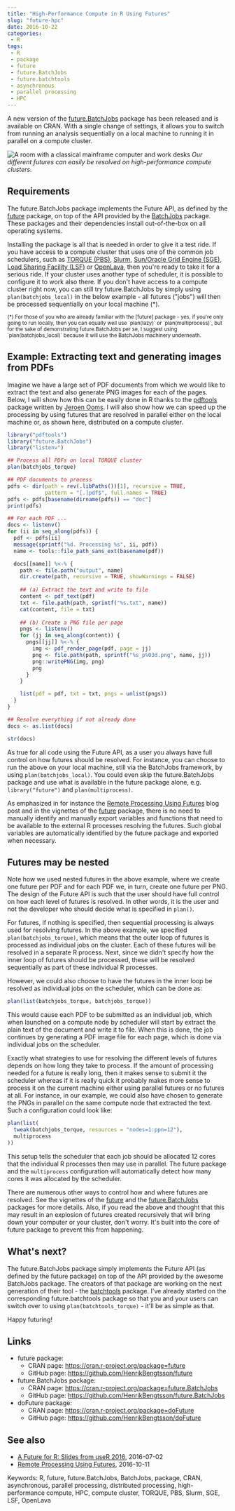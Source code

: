 ```yaml
---
title: "High-Performance Compute in R Using Futures"
slug: "future-hpc"
date: 2016-10-22
categories:
 - R
tags:
 - R
 - package
 - future
 - future.BatchJobs
 - future.batchtools
 - asynchronous
 - parallel processing
 - HPC
---
```


A new version of the [future.BatchJobs] package has been released and is available on CRAN.  With a single change of settings, it allows you to switch from running an analysis sequentially on a local machine to running it in parallel on a compute cluster.

![A room with a classical mainframe computer and work desks](/post/future_mainframe_red.jpg)
_Our different futures can easily be resolved on high-performance compute clusters._


## Requirements

The future.BatchJobs package implements the Future API, as defined by the [future] package, on top of the API provided by the [BatchJobs] package.  These packages and their dependencies install out-of-the-box on all operating systems.  

Installing the package is all that is needed in order to give it a test ride.  If you have access to a compute cluster that uses one of the common job schedulers, such as [TORQUE (PBS)], [Slurm], [Sun/Oracle Grid Engine (SGE)], [Load Sharing Facility (LSF)] or [OpenLava], then you're ready to take it for a serious ride.  If your cluster uses another type of scheduler, it is possible to configure it to work also there.  If you don't have access to a compute cluster right now, you can still try future.BatchJobs by simply using `plan(batchjobs_local)` in the below example - all futures ("jobs") will then be processed sequentially on your local machine (*).


<small>
(*) For those of you who are already familiar with the [future] package - yes, if you're only going to run locally, then you can equally well use `plan(lazy)` or `plan(multiprocess)`, but for the sake of demonstrating future.BatchJobs per se, I suggest using `plan(batchjobs_local)` because it will use the BatchJobs machinery underneath.
</small>


## Example: Extracting text and generating images from PDFs

Imagine we have a large set of PDF documents from which we would like to extract the text and also generate PNG images for each of the pages.  Below, I will show how this can be easily done in R thanks to the [pdftools] package written by [Jeroen Ooms](https://github.com/jeroenooms).  I will also show how we can speed up the processing by using futures that are resolved in parallel either on the local machine or, as shown here, distributed on a compute cluster.

```r
library("pdftools")
library("future.BatchJobs")
library("listenv")

## Process all PDFs on local TORQUE cluster
plan(batchjobs_torque)

## PDF documents to process
pdfs <- dir(path = rev(.libPaths())[1], recursive = TRUE,
            pattern = "[.]pdf$", full.names = TRUE)
pdfs <- pdfs[basename(dirname(pdfs)) == "doc"]
print(pdfs)

## For each PDF ...
docs <- listenv()
for (ii in seq_along(pdfs)) {
  pdf <- pdfs[ii]
  message(sprintf("%d. Processing %s", ii, pdf))
  name <- tools::file_path_sans_ext(basename(pdf))

  docs[[name]] %<-% {
    path <- file.path("output", name)
    dir.create(path, recursive = TRUE, showWarnings = FALSE)
    
    ## (a) Extract the text and write to file
    content <- pdf_text(pdf)
    txt <- file.path(path, sprintf("%s.txt", name))
    cat(content, file = txt)
  
    ## (b) Create a PNG file per page
    pngs <- listenv()
    for (jj in seq_along(content)) {
      pngs[[jj]] %<-% {
        img <- pdf_render_page(pdf, page = jj)
        png <- file.path(path, sprintf("%s_p%03d.png", name, jj))
        png::writePNG(img, png)
        png
      }
    }

    list(pdf = pdf, txt = txt, pngs = unlist(pngs))
  }
}

## Resolve everything if not already done
docs <- as.list(docs)

str(docs)
```
As true for all code using the Future API, as a user you always have full control on how futures should be resolved.  For instance, you can choose to run the above on your local machine, still via the BatchJobs framework, by using `plan(batchjobs_local)`.  You could even skip the future.BatchJobs package and use what is available in the future package alone, e.g. `library("future")` and `plan(multiprocess)`.

As emphasized in for instance the [Remote Processing Using Futures] blog post and in the vignettes of the [future] package, there is no need to manually identify and manually export variables and functions that need to be available to the external R processes resolving the futures.  Such global variables are automatically identified by the future package and exported when necessary.


## Futures may be nested
Note how we used nested futures in the above example, where we create one future per PDF and for each PDF we, in turn, create one future per PNG.  The design of the Future API is such that the user should have full control on how each level of futures is resolved.  In other words, it is the user and not the developer who should decide what is specified in `plan()`.

For futures, if nothing is specified, then sequential processing is always used for resolving futures.  In the above example, we specified `plan(batchjobs_torque)`, which means that the outer loop of futures is processed as individual jobs on the cluster.  Each of these futures will be resolved in a separate R process.  Next, since we didn't specify how the inner loop of futures should be processed, these will be resolved sequentially as part of these individual R processes.

However, we could also choose to have the futures in the inner loop be resolved as individual jobs on the scheduler, which can be done as:
```r
plan(list(batchjobs_torque, batchjobs_torque))
```
This would cause each PDF to be submitted as an individual job, which when launched on a compute node by scheduler will start by extract the plain text of the document and write it to file.  When this is done, the job continues by generating a PDF image file for each page, which is done via individual jobs on the scheduler.

Exactly what strategies to use for resolving the different levels of futures depends on how long they take to process.  If the amount of processing needed for a future is really long, then it makes sense to submit it the scheduler whereas if it is really quick it probably makes more sense to process it on the current machine either using parallel futures or no futures at all.  For instance, in our example, we could also have chosen to generate the PNGs in parallel on the same compute node that extracted the text.  Such a configuration could look like:
```r
plan(list(
  tweak(batchjobs_torque, resources = "nodes=1:ppn=12"),
  multiprocess
))
```
This setup tells the scheduler that each job should be allocated 12 cores that the individual R processes then may use in parallel.  The future package and the `multiprocess` configuration will automatically detect how many cores it was allocated by the scheduler.

There are numerous other ways to control how and where futures are resolved.  See the vignettes of the [future] and the [future.BatchJobs] packages for more details.   Also, if you read the above and thought that this may result in an explosion of futures created recursively that will bring down your computer or your cluster, don't worry.  It's built into the core of future package to prevent this from happening.


## What's next?
The future.BatchJobs package simply implements the Future API (as defined by the future package) on top of the API provided by the awesome BatchJobs package.  The creators of that package are working on the next generation of their tool - the [batchtools] package.  I've already started on the corresponding future.batchtools package so that you and your users can switch over to using `plan(batchtools_torque)` - it'll be as simple as that.


Happy futuring!



## Links
* future package:
  - CRAN page: https://cran.r-project.org/package=future
  - GitHub page: https://github.com/HenrikBengtsson/future
* future.BatchJobs package:
  - CRAN page: https://cran.r-project.org/package=future.BatchJobs
  - GitHub page: https://github.com/HenrikBengtsson/future.BatchJobs
* doFuture package:
  - CRAN page: https://cran.r-project.org/package=doFuture
  - GitHub page: https://github.com/HenrikBengtsson/doFuture

## See also
* [A Future for R: Slides from useR 2016], 2016-07-02
* [Remote Processing Using Futures], 2016-10-11

Keywords: R, future, future.BatchJobs, BatchJobs, package, CRAN, asynchronous, parallel processing, distributed processing, high-performance compute, HPC, compute cluster, TORQUE, PBS, Slurm, SGE, LSF, OpenLava

[BatchJobs]: https://cran.r-project.org/package=BatchJobs
[batchtools]: https://github.com/mllg/batchtools
[future]: https://cran.r-project.org/package=future
[future.BatchJobs]: https://cran.r-project.org/package=future.BatchJobs
[TORQUE (PBS)]: https://en.wikipedia.org/wiki/TORQUE
[Slurm]: https://en.wikipedia.org/wiki/Slurm_Workload_Manager
[Sun/Oracle Grid Engine (SGE)]: https://en.wikipedia.org/wiki/Oracle_Grid_Engine
[Load Sharing Facility (LSF)]: https://en.wikipedia.org/wiki/Platform_LSF
[OpenLava]: https://en.wikipedia.org/wiki/OpenLava
[pdftools]: https://cran.r-project.org/package=pdftools
[png]: https://cran.r-project.org/package=png
[A Future for R: Slides from useR 2016]: /2016/07/a-future-for-r-slides-from-user-2016.html
[Remote Processing Using Futures]: /2016/10/remote-processing-using-futures.html
